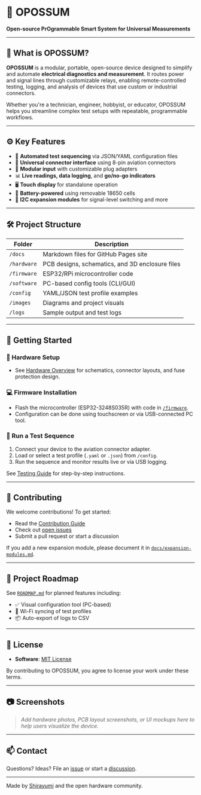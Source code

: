 # 🦝 OPOSSUM
**Open-source PrOgrammable Smart System for Universal Measurements**

---

## 📌 What is OPOSSUM?

**OPOSSUM** is a modular, portable, open-source device designed to simplify and automate **electrical diagnostics and measurement**. It routes power and signal lines through customizable relays, enabling remote-controlled testing, logging, and analysis of devices that use custom or industrial connectors.

Whether you're a technician, engineer, hobbyist, or educator, OPOSSUM helps you streamline complex test setups with repeatable, programmable workflows.

---

## ⚙️ Key Features

- 🔄 **Automated test sequencing** via JSON/YAML configuration files
- 🔌 **Universal connector interface** using 8-pin aviation connectors
- 🔧 **Modular input** with customizable plug adapters
- 📊 **Live readings, data logging**, and **go/no-go indicators**
- 🖥️ **Touch display** for standalone operation
- 🔋 **Battery-powered** using removable 18650 cells
- 🧩 **I2C expansion modules** for signal-level switching and more

---

## 🛠️ Project Structure

| Folder        | Description                                         |
|---------------|-----------------------------------------------------|
| `/docs`       | Markdown files for GitHub Pages site                |
| `/hardware`   | PCB designs, schematics, and 3D enclosure files     |
| `/firmware`   | ESP32/RPi microcontroller code                      |
| `/software`   | PC-based config tools (CLI/GUI)                     |
| `/config`     | YAML/JSON test profile examples                     |
| `/images`     | Diagrams and project visuals                        |
| `/logs`       | Sample output and test logs                         |

---

## 🚀 Getting Started

### 🔧 Hardware Setup
- See [Hardware Overview](docs/hardware.md) for schematics, connector layouts, and fuse protection design.

### 💻 Firmware Installation
- Flash the microcontroller (ESP32-3248S035R) with code in [`/firmware`](firmware/).
- Configuration can be done using touchscreen or via USB-connected PC tool.

### 🧪 Run a Test Sequence
1. Connect your device to the aviation connector adapter.
2. Load or select a test profile (`.yaml` or `.json`) from `/config`.
3. Run the sequence and monitor results live or via USB logging.

See [Testing Guide](docs/testing.md) for step-by-step instructions.

---

## 🔄 Contributing

We welcome contributions! To get started:
- Read the [Contribution Guide](CONTRIBUTING.md)
- Check out [open issues](https://github.com/YOUR_USERNAME/OPOSSUM/issues)
- Submit a pull request or start a discussion

If you add a new expansion module, please document it in [`docs/expansion-modules.md`](docs/expansion-modules.md).

---

## 📅 Project Roadmap

See [`ROADMAP.md`](ROADMAP.md) for planned features including:
- ✅ Visual configuration tool (PC-based)
- 🔄 Wi-Fi syncing of test profiles
- 📦 Auto-export of logs to CSV

---

## 🧾 License

- **Software**: [MIT License](LICENSE)

By contributing to OPOSSUM, you agree to license your work under these terms.

---

## 📷 Screenshots

> _Add hardware photos, PCB layout screenshots, or UI mockups here to help users visualize the device._

---

## 📫 Contact

Questions? Ideas? File an [issue](https://github.com/Shirayumi/OPOSSUM/issues) or start a [discussion](https://github.com/Shirayumi/OPOSSUM/discussions).

---

Made by [Shirayumi](https://github.com/Shirayumi) and the open hardware community.
